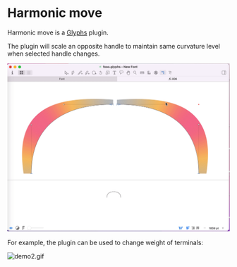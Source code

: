 # Harmonic move

Harmonic move is a [Glyphs](https://glyphsapp.com) plugin.  

The plugin will scale an opposite handle to maintain same curvature level when selected handle changes.

![demo.gif](./img/demo.gif)

For example, the plugin can be used to change weight of terminals:

![demo2.gif](./img/demo2.gif)

